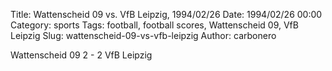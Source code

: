 Title: Wattenscheid 09 vs. VfB Leipzig, 1994/02/26
Date: 1994/02/26 00:00
Category: sports
Tags: football, football scores, Wattenscheid 09, VfB Leipzig
Slug: wattenscheid-09-vs-vfb-leipzig
Author: carbonero


Wattenscheid 09 2 - 2 VfB Leipzig
